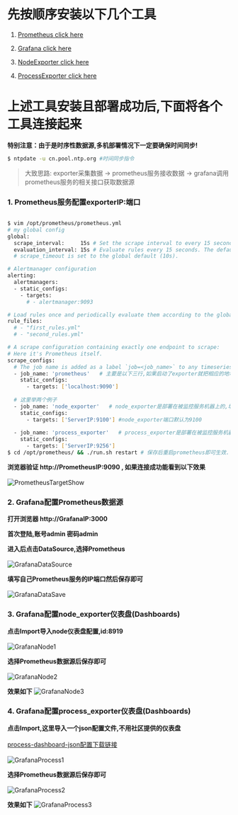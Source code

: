 # 先按顺序安装以下几个工具
1. [Prometheus click here ](https://github.com/Joker1222/Personal-Server-Monitor/tree/master/prometheus) <br>

2. [Grafana click here ](https://github.com/Joker1222/Personal-Server-Monitor/tree/master/grafana) <br>

3. [NodeExporter click here ](https://github.com/Joker1222/Personal-Server-Monitor/tree/master/node_exporter) <br>

4. [ProcessExporter click here ](https://github.com/Joker1222/Personal-Server-Monitor/tree/master/process_exporter) <br>

# 上述工具安装且部署成功后,下面将各个工具连接起来 

**特别注意：由于是时序性数据源,多机部署情况下一定要确保时间同步!**
~~~bash
$ ntpdate -u cn.pool.ntp.org #时间同步指令
~~~
> 大致思路: exporter采集数据 -> prometheus服务接收数据 -> grafana调用prometheus服务的相关接口获取数据源

### 1. Prometheus服务配置exporterIP:端口 
~~~bash

$ vim /opt/prometheus/prometheus.yml
# my global config
global:
  scrape_interval:     15s # Set the scrape interval to every 15 seconds. Default is every 1 minute.
  evaluation_interval: 15s # Evaluate rules every 15 seconds. The default is every 1 minute.
  # scrape_timeout is set to the global default (10s).

# Alertmanager configuration
alerting:
  alertmanagers:
  - static_configs:
    - targets:
      # - alertmanager:9093

# Load rules once and periodically evaluate them according to the global 'evaluation_interval'.
rule_files:
  # - "first_rules.yml"
  # - "second_rules.yml"

# A scrape configuration containing exactly one endpoint to scrape:
# Here it's Prometheus itself.
scrape_configs:
  # The job name is added as a label `job=<job_name>` to any timeseries scraped from this config.
  - job_name: 'prometheus'   # 主要是以下三行,如果启动了exporter就把相应的地址配置进去
    static_configs:
      - targets: ['localhost:9090']
      
  # 这里举两个例子
  - job_name: 'node_exporter'   # node_exporter是部署在被监控服务机器上的,填写被监控机器的IP端口(9100)
    static_configs:
      - targets: ['ServerIP:9100'] #node_exporter端口默认为9100
     
  - job_name: 'process_exporter'   # process_exporter是部署在被监控服务机器上的,填写被监控机器的IP端口(9256)
    static_configs:
      - targets: ['ServerIP:9256']
$ cd /opt/prometheus/ && ./run.sh restart # 保存后重启prometheus即可生效.
~~~
**浏览器验证 http://PrometheusIP:9090 , 如果连接成功能看到以下效果** <br><br>
![PrometheusTargetShow](http://8.133.161.99/png/prometheus/PrometheusTargetShow.png)

### 2. Grafana配置Prometheus数据源
**打开浏览器 http://GrafanaIP:3000** <br>

**首次登陆,账号admin 密码admin** <br>

**进入后点击DataSource,选择Prometheus** <br><br>
![GrafanaDataSource](http://8.133.161.99/png/prometheus/GrafanaDataSource.png)

**填写自己Prometheus服务的IP端口然后保存即可** <br><br>
![GrafanaDataSave](http://8.133.161.99/png/prometheus/GrafanaDataSave.png)

### 3. Grafana配置node_exporter仪表盘(Dashboards)

**点击Import导入node仪表盘配置,id:8919** <br><br>
![GrafanaNode1](http://8.133.161.99/png/prometheus/GrafanaNode1.png)

**选择Prometheus数据源后保存即可** <br><br>
![GrafanaNode2](http://8.133.161.99/png/prometheus/GrafanaNode2.png)

**效果如下**
![GrafanaNode3](http://8.133.161.99/png/prometheus/GrafanaNode3.png)


### 4. Grafana配置process_exporter仪表盘(Dashboards)

**点击Import,这里导入一个json配置文件,不用社区提供的仪表盘** <br><br>
[process-dashboard-json配置下载链接](https://raw.githubusercontent.com/Joker1222/Personal-Server-Monitor/master/process_exporter/process-exporter-dashboard.json) <br><br>
![GrafanaProcess1](http://8.133.161.99/png/prometheus/GrafanaProcess_1.png)

**选择Prometheus数据源后保存即可** <br><br>
![GrafanaProcess2](http://8.133.161.99/png/prometheus/GrafanaProcess_2.png)

**效果如下**
![GrafanaProcess3](http://8.133.161.99/png/prometheus/GrafanaProcess_3.png)

